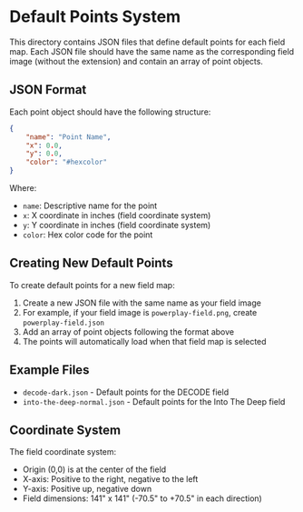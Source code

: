 # Default Points System

This directory contains JSON files that define default points for each field map. Each JSON file should have the same name as the corresponding field image (without the extension) and contain an array of point objects.

## JSON Format

Each point object should have the following structure:

```json
{
    "name": "Point Name",
    "x": 0.0,
    "y": 0.0,
    "color": "#hexcolor"
}
```

Where:
- `name`: Descriptive name for the point
- `x`: X coordinate in inches (field coordinate system)
- `y`: Y coordinate in inches (field coordinate system)
- `color`: Hex color code for the point

## Creating New Default Points

To create default points for a new field map:

1. Create a new JSON file with the same name as your field image
2. For example, if your field image is `powerplay-field.png`, create `powerplay-field.json`
3. Add an array of point objects following the format above
4. The points will automatically load when that field map is selected

## Example Files

- `decode-dark.json` - Default points for the DECODE field
- `into-the-deep-normal.json` - Default points for the Into The Deep field

## Coordinate System

The field coordinate system:
- Origin (0,0) is at the center of the field
- X-axis: Positive to the right, negative to the left
- Y-axis: Positive up, negative down
- Field dimensions: 141" x 141" (-70.5" to +70.5" in each direction)